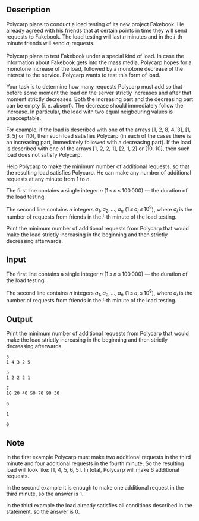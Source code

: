 ## Description

<div><p>Polycarp plans to conduct a load testing of its new project Fakebook. He already agreed with his friends that at certain points in time they will send requests to Fakebook. The load testing will last <span class="tex-span"><i>n</i></span> minutes and in the <span class="tex-span"><i>i</i></span>-th minute friends will send <span class="tex-span"><i>a</i><sub class="lower-index"><i>i</i></sub></span> requests.</p><p>Polycarp plans to test Fakebook under a special kind of load. In case the information about Fakebook gets into the mass media, Polycarp hopes for a monotone increase of the load, followed by a monotone decrease of the interest to the service. Polycarp wants to test this form of load.</p><p>Your task is to determine how many requests Polycarp must add so that before some moment the load on the server strictly increases and after that moment strictly decreases. Both the increasing part and the decreasing part can be empty (i. e. absent). The decrease should immediately follow the increase. In particular, the load with two equal neigbouring values is unacceptable.</p><p>For example, if the load is described with one of the arrays <span class="tex-font-style-tt">[1, 2, 8, 4, 3]</span>, <span class="tex-font-style-tt">[1, 3, 5]</span> or <span class="tex-font-style-tt">[10]</span>, then such load satisfies Polycarp (in each of the cases there is an increasing part, immediately followed with a decreasing part). If the load is described with one of the arrays <span class="tex-font-style-tt">[1, 2, 2, 1]</span>, <span class="tex-font-style-tt">[2, 1, 2]</span> or <span class="tex-font-style-tt">[10, 10]</span>, then such load does not satisfy Polycarp.</p><p>Help Polycarp to make the minimum number of additional requests, so that the resulting load satisfies Polycarp. He can make any number of additional requests at any minute from <span class="tex-span">1</span> to <span class="tex-span"><i>n</i></span>.</p></div><div class="input-specification"><p>The first line contains a single integer <span class="tex-span"><i>n</i></span> (<span class="tex-span">1 ≤ <i>n</i> ≤ 100 000</span>) — the duration of the load testing.</p><p>The second line contains <span class="tex-span"><i>n</i></span> integers <span class="tex-span"><i>a</i><sub class="lower-index">1</sub>, <i>a</i><sub class="lower-index">2</sub>, ..., <i>a</i><sub class="lower-index"><i>n</i></sub></span> (<span class="tex-span">1 ≤ <i>a</i><sub class="lower-index"><i>i</i></sub> ≤ 10<sup class="upper-index">9</sup></span>), where <span class="tex-span"><i>a</i><sub class="lower-index"><i>i</i></sub></span> is the number of requests from friends in the <span class="tex-span"><i>i</i></span>-th minute of the load testing.</p></div><div class="output-specification"><p>Print the minimum number of additional requests from Polycarp that would make the load strictly increasing in the beginning and then strictly decreasing afterwards.</p></div>

## Input

<p>The first line contains a single integer <span class="tex-span"><i>n</i></span> (<span class="tex-span">1 ≤ <i>n</i> ≤ 100 000</span>) — the duration of the load testing.</p><p>The second line contains <span class="tex-span"><i>n</i></span> integers <span class="tex-span"><i>a</i><sub class="lower-index">1</sub>, <i>a</i><sub class="lower-index">2</sub>, ..., <i>a</i><sub class="lower-index"><i>n</i></sub></span> (<span class="tex-span">1 ≤ <i>a</i><sub class="lower-index"><i>i</i></sub> ≤ 10<sup class="upper-index">9</sup></span>), where <span class="tex-span"><i>a</i><sub class="lower-index"><i>i</i></sub></span> is the number of requests from friends in the <span class="tex-span"><i>i</i></span>-th minute of the load testing.</p>

## Output

<p>Print the minimum number of additional requests from Polycarp that would make the load strictly increasing in the beginning and then strictly decreasing afterwards.</p>





```input1
5
1 4 3 2 5

```




```input2
5
1 2 2 2 1

```




```input3
7
10 20 40 50 70 90 30

```




```output1
6

```




```output2
1

```




```output3
0

```



## Note

<p>In the first example Polycarp must make two additional requests in the third minute and four additional requests in the fourth minute. So the resulting load will look like: <span class="tex-font-style-tt">[1, 4, 5, 6, 5]</span>. In total, Polycarp will make <span class="tex-span">6</span> additional requests.</p><p>In the second example it is enough to make one additional request in the third minute, so the answer is <span class="tex-span">1</span>.</p><p>In the third example the load already satisfies all conditions described in the statement, so the answer is <span class="tex-span">0</span>.</p>
